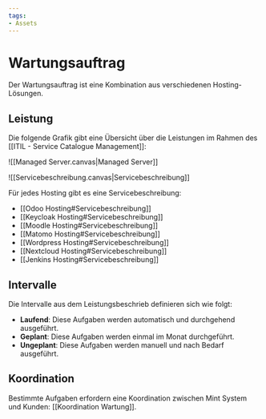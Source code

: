 ```yaml
---
tags:
- Assets
---
```

# Wartungsauftrag

Der Wartungsauftrag ist eine Kombination aus verschiedenen Hosting-Lösungen.

## Leistung

Die folgende Grafik gibt eine Übersicht über die Leistungen im Rahmen des [[ITIL - Service Catalogue Management]]:

![[Managed Server.canvas|Managed Server]]

![[Servicebeschreibung.canvas|Servicebeschreibung]]

Für jedes Hosting gibt es eine Servicebeschreibung:
* [[Odoo Hosting#Servicebeschreibung]]
* [[Keycloak Hosting#Servicebeschreibung]]
* [[Moodle Hosting#Servicebeschreibung]]
* [[Matomo Hosting#Servicebeschreibung]]
* [[Wordpress Hosting#Servicebeschreibung]]
* [[Nextcloud Hosting#Servicebeschreibung]]
* [[Jenkins Hosting#Servicebeschreibung]]
## Intervalle

Die Intervalle aus dem Leistungsbeschrieb definieren sich wie folgt:

- **Laufend**: Diese Aufgaben werden automatisch und durchgehend ausgeführt.
- **Geplant**: Diese Aufgaben werden einmal im Monat durchgeführt.
- **Ungeplant**: Diese Aufgaben werden manuell und nach Bedarf ausgeführt.

## Koordination

Bestimmte Aufgaben erfordern eine Koordination zwischen Mint System und Kunden: [[Koordination Wartung]].
